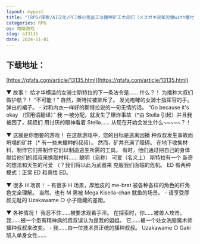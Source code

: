 ```yaml
---
layout: mypost
title: "[RPG/探索/AI汉化/PC]雌小鬼监工与播种矿工大叔们（メスガキ炭鉱労働with種付けおじさん's）V1.0+存档[836M/移动/百度]"
categories: RPG
os: 电脑游戏
slug: a13135
date: 2024-11-01
---
```


## 下载地址：

[https://qfafa.com/article/13135.html](https://qfafa.com/article/13135.html)

▼ 故事！
给才华横溢的女骑士斯特拉的下一条法令是...... 什么？！ 为播种大叔们做护航？！
“不可能！”
自然，斯特拉被排斥了。 发光咆哮的女骑士指挥官的手。 弹出的裙子。
\- 对和内衣一样好的斯特拉说的一句无情的话。
“Go because it's okay （惯用语翻译）”
我
一被分配，就发生了爆炸事故（\*由 Stella 引起）并且我被困了，叔叔们
用讨厌的眼神看着 Stella......
从现在开始会发生什么~~~~~？！

▼ 这就是你想要的游戏！
在这款游戏中，您的目标是逃离因播
种叔叔发生事故而坍塌的矿井（\* 有一些未播种的叔叔）。
然而，矿井充满了障碍。
在地下收集材料，制作它们并制作它们以制造逃生所需的工具。
有时，他们通过把自己的身体献给他们的叔叔来换取材料......
聪明（自称） 可爱（名义上） 斯特拉有一个
新奇的想法和天生的可爱 （？我们将以此为武器来
克服我们面临的危机。
ED 有两种模式：正常 ED 和真性 ED。

▼ 很多 H 场景！
\- 有很多 H 场景，厚脸皮的 me-brat 被各种各样的角色的杆角色完全理解。
当然，也有 M 男被 Mega Kisella-chan 鱿鱼的场景。
\- 请享受厚颜无耻的 Uzakawame ○ 小子隐藏的差距。

▼ 各种情况！
我忍不住......被要求观看手淫。
在探索时，你......被兽人攻击。
我......被一个患有精神病的叔叔误认为是我的姐姐。
它......被一个处女洗脑魔术师播种叔叔来改变。
\- 我......由一位技术员正统的播种叔叔。
Uzakawame ○ Gaki 陷入单身女性......
